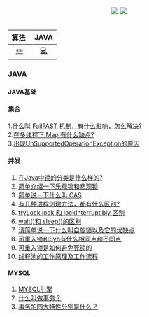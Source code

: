 <head>
<div align="center">
    <img src="https://badgen.net/badge/CyC/%E5%9C%A8%E7%BA%BF%E9%98%85%E8%AF%BB?icon=sourcegraph&color=BA55D3" alt="">
    <a href="https://github.com/Echo-sly/DayToDay"> <img src="https://badgen.net/github/stars/Echo-sly/DayToDay?icon=github&color=BA55D3"></a>
    <a href="https://github.com/Echo-sly/DayToDay"> <img src="https://badgen.net/github/forks/Echo-sly/DayToDay?icon=github&color=BA55D3"></a>
</div>
<br>

| 算法&nbsp; | JAVA |
| :---: | :----: |
| [:pencil2:](#pencil2-算法) | [:computer:](#computer-操作系统)

### JAVA

#### JAVA基础

#### 集合

1.[什么叫 FailFAST 机制，有什么影响，怎么解决?](https://github.com/Echo-sly/DayToDay/tree/master/src/set/FailFAST.md)  
2.[在多线程下 Map 有什么缺点?](https://github.com/Echo-sly/DayToDay/tree/master/src/set/DisadvantageOfMap.md)  
3.[出现UnSupportedOperationException的原因](https://github.com/Echo-sly/DayToDay/tree/master/src/set/UnSupportedOperationException.md)

#### 并发

1. [在Java中锁的分类是什么样的?](https://github.com/Echo-sly/DayToDay/tree/master/src/concurrent/Lock.md)
2. [简单介绍一下乐观锁和悲观锁](https://github.com/Echo-sly/DayToDay/tree/master/src/concurrent/Lock.md)
3. [简单说一下什么叫 CAS](https://github.com/Echo-sly/DayToDay/tree/master/src/concurrent/Lock.md)
4. [有几种进程创建方法，都有什么区别?](https://github.com/Echo-sly/DayToDay/tree/master/src/concurrent/fourThreadCreateFunctionDifferience.md)
5. [tryLock lock 和 lockInterruptibly 区别](https://github.com/Echo-sly/DayToDay/tree/master/src/concurrent/DifferienceAmongTryLockLockAndLockInterruptibly.md)
6. [wait()和 sleep()的区别](https://github.com/Echo-sly/DayToDay/tree/master/src/concurrent/DiffererceOfWaitAndSleep.md)
7. [请简单说一下什么叫自旋锁以及它的优缺点](https://github.com/Echo-sly/DayToDay/tree/master/src/concurrent/SpinLock.md)
8. [可重入锁和Syn有什么相同点和不同点](https://github.com/Echo-sly/DayToDay/tree/master/src/concurrent/DifferenceBetweenSynandLock.md)
9. [可重入锁是如何避免死锁的](https://github.com/Echo-sly/DayToDay/tree/master/src/concurrent/AvoidDeadLockUsingReentrantLock.md)
10. [线程池的工作原理及工作流程](https://github.com/Echo-sly/DayToDay/tree/master/src/concurrent/ThreadPoolWorking.md)

#### MYSQL

1. [MYSQL引擎](https://github.com/Echo-sly/DayToDay/blob/master/src/mysql/%20engine.md)
2. [什么叫做事务？]()
3. [事务的四大特性分别是什么？]()